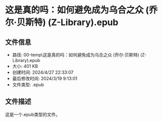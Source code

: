 ﻿# 这是真的吗：如何避免成为乌合之众 (乔尔·贝斯特) (Z-Library).epub

## 文件信息
- 路径: 00-temp\这是真的吗：如何避免成为乌合之众 (乔尔·贝斯特) (Z-Library).epub
- 大小: 401 KB
- 创建时间: 2024/4/27 22:33:07
- 最后修改时间: 2024/3/19 9:13:01
- 文件类型: .epub

## 文件描述
这是一个.epub类型的文件。

